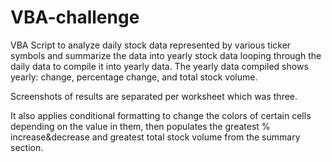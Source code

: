 # VBA-challenge

VBA Script to analyze daily stock data represented by various ticker symbols and summarize the data into yearly stock data looping through the daily data to compile it into yearly data. The yearly data compiled shows yearly: change, percentage change, and total stock volume.

Screenshots of results are separated per worksheet which was three.

It also applies conditional formatting to change the colors of certain cells depending on the value in them, then populates the greatest % increase&decrease and greatest total stock volume from the summary section.

